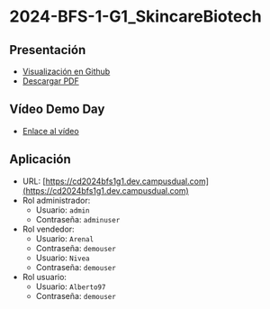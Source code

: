 # 2024-BFS-1-G1_SkincareBiotech

## Presentación

- [Visualización en Github](https://github.com/CampusDual/2024-BFS-1-G1_SkincareBiotech/blob/main/Skincare%20Biotech%20Presentation.pdf)
- [Descargar PDF](https://raw.github.com/CampusDual/2024-BFS-1-G1_SkincareBiotech/main/Skincare%20Biotech%20Presentation.pdf)

## Vídeo Demo Day

- [Enlace al vídeo](https://www.youtube.com/watch?v=8yxVeGbFE5M)

## Aplicación

- URL: [https://cd2024bfs1g1.dev.campusdual.com](https://cd2024bfs1g1.dev.campusdual.com)
- Rol administrador:
  - Usuario: `admin`
  - Contraseña: `adminuser`
- Rol vendedor:
  - Usuario: `Arenal`
  - Contraseña: `demouser`
  - Usuario: `Nivea`
  - Contraseña: `demouser`
- Rol usuario:
  - Usuario: `Alberto97`
  - Contraseña: `demouser`
